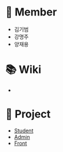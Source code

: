 # :busts_in_silhouette: Member
- 김기범
- 강명주
- 양재용

# :books: Wiki
-

# :open_file_folder: Project
- [Student](https://github.com/gibum1228/AS_Service/projects/1)
- [Admin](https://github.com/gibum1228/AS_Service/projects/4)
- [Front](https://github.com/gibum1228/AS_Service/projects/3)
